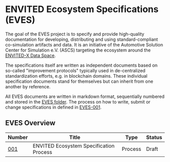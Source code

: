 # ENVITED Ecosystem Specifications (EVES)

The goal of the EVES project is to specify and provide high-quality documentation for developing, distributing and using standard-compliant co-simulation artifacts and data. It is an initiative of the Automotive Solution Center for Simulation e.V. (ASCS) targeting the ecosystem around the [ENVITED-X Data Space](https://envited-x.net/).

The specifications itself are written as independent documents based on so-called "improvement protocols" typically used in de-centralized standardization efforts, e.g. in blockchain domains. These individual specification documents stand for themselves but can inherit from one another by reference.

All EVES documents are written in markdown format, sequentially numbered and stored in the [EVES folder](./EVES/).
The process on how to write, submit or change specifications in defined in [EVES-001](./EVES/drafts/EVES-001/eves-001.md).

## EVES Overview

| Number | Title | Type | Status |
| ------ | ----- | ---- | ------ |
| [001](./EVES/drafts/EVES-001/eves-001.md) | ENVITED Ecosystem Specification Process | Process | Draft |
